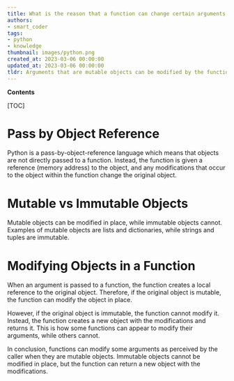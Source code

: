 ```yaml
---
title: What is the reason that a function can change certain arguments from the perspective of the caller while leaving others unaltered?
authors:
- smart_coder
tags:
- python
- knowledge
thumbnail: images/python.png
created_at: 2023-03-06 00:00:00
updated_at: 2023-03-06 00:00:00
tldr: Arguments that are mutable objects can be modified by the function and will be perceived by the caller, while immutable objects cannot be modified by the function and will not be perceived by the caller.
---
```


**Contents**

[TOC]

# Pass by Object Reference

Python is a pass-by-object-reference language which means that objects are not directly passed to a function. Instead, the function is given a reference (memory address) to the object, and any modifications that occur to the object within the function change the original object.

# Mutable vs Immutable Objects

Mutable objects can be modified in place, while immutable objects cannot. Examples of mutable objects are lists and dictionaries, while strings and tuples are immutable.

# Modifying Objects in a Function

When an argument is passed to a function, the function creates a local reference to the original object. Therefore, if the original object is mutable, the function can modify the object in place.

However, if the original object is immutable, the function cannot modify it. Instead, the function creates a new object with the modifications and returns it. This is how some functions can appear to modify their arguments, while others cannot. 

In conclusion, functions can modify some arguments as perceived by the caller when they are mutable objects. Immutable objects cannot be modified in place, but the function can return a new object with the modifications.
